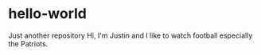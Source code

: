 # hello-world
 Just another repository
 Hi, I'm Justin and I like to watch football especially the Patriots.
